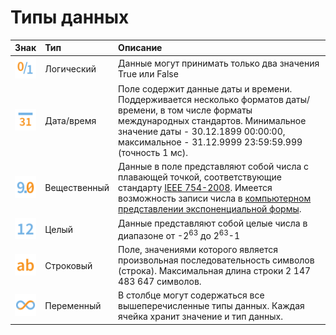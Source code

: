 # Типы данных

| Знак | Тип | Описание |
| :--------: | :------ | :------ |
| ![](../images/icons/data-types/boolean_default.svg) | Логический | Данные могут принимать только два значения True или False |
| ![](../images/icons/data-types/datetime_default.svg) | Дата/время | Поле содержит данные даты и времени. Поддерживается несколько форматов даты/времени, в том числе форматы международных стандартов. Минимальное значение даты - 30.12.1899 00:00:00, максимальное - 31.12.9999 23:59:59.999 (точность 1 мc). |
| ![](../images/icons/data-types/float_default.svg) | Вещественный | Данные в поле представляют собой числа с плавающей точкой, соответствующие стандарту [IEEE 754-2008](https://ru.wikipedia.org/wiki/IEEE_754-2008). Имеется возможность записи числа в [компьютерном представлении экспоненциальной формы](https://ru.wikipedia.org/wiki/Экспоненциальная_запись). |
| ![](../images/icons/data-types/integer_default.svg) | Целый | Данные представляют собой целые числа в диапазоне от -2<sup>63</sup> до 2<sup>63</sup>-1 |
| ![](../images/icons/data-types/string_default.svg) | Строковый | Поле, значениями которого является произвольная последовательность символов (строка). Максимальная длина строки 2 147 483 647 символов. |
| ![](../images/icons/data-types/variant_default.svg) | Переменный | В столбце могут содержаться все вышеперечисленные типы данных. Каждая ячейка хранит значение и тип данных. |
